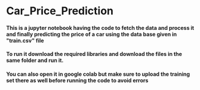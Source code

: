 # Car_Price_Prediction
#### This is a jupyter notebook having the code to fetch the data and process it and finally predicting the price of a car using the data base given in "train.csv" file
#### To run it download the required libraries and download the files in the same folder and run it.
#### You can also open it in google colab but make sure to upload the training set there as well before running the code to avoid errors
